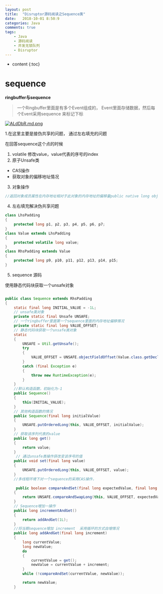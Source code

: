 ```yaml
---
layout: post
title:  "Disruptor源码阅读之Sequence类"
date:   2018-10-01 8:50:9
categories: Java
comments: true
tags:
    - Java    
    - 源码阅读
    - 并发无锁队列
    - Disruptor
---
```


* content
{:toc}

# sequence

**ringbuffer与sequence**
>一个Ringbuffer里面是有多个Event组成的， Event里面存储数据，然后每个Event采用sequence 来标记下标



[![ALdDbR.md.png](https://s2.ax1x.com/2019/04/13/ALdDbR.md.png)](https://imgchr.com/i/ALdDbR)

1.在这里主要是接伪共享的问题， 通过左右填充的问题

在回答sequence这个点的时候

1. volatile 修改value，value代表的序号的index
2. 原子Unsafe类  
  - CAS操作
  - 获取对象的偏移地址情况
3. 对象操作

```java
//返回对象成员属性在内存地址相对于此对象的内存地址的偏移量public native long objectFieldOffset(Field 
```

4. 左右填充解决伪共享问题
```java
class LhsPadding
{
    protected long p1, p2, p3, p4, p5, p6, p7;
}
class Value extends LhsPadding
{
    protected volatile long value;
}
class RhsPadding extends Value
{
    protected long p9, p10, p11, p12, p13, p14, p15;
}
```

5. sequence 源码

使用静态代码块获取一个unsafe对象

```java

public class Sequence extends RhsPadding
{
    static final long INITIAL_VALUE = -1L;
    // unsafe类对象
    private static final Unsafe UNSAFE;
    // 一个ringbuffer里面第一个sequence里面的内存地址偏移情况
    private static final long VALUE_OFFSET;
    // 静态代码块获取一个unsafe类对象
    static
    {
        UNSAFE = Util.getUnsafe();
        try
        {
            VALUE_OFFSET = UNSAFE.objectFieldOffset(Value.class.getDeclaredField("value"));
        }
        catch (final Exception e)
        {
            throw new RuntimeException(e);
        }
    }
    //默认构造函数，初始化为-1
    public Sequence()
    {
        this(INITIAL_VALUE);
    } 
    // 其他构造函数的情况
    public Sequence(final long initialValue)
    {
        UNSAFE.putOrderedLong(this, VALUE_OFFSET, initialValue);
    }
    // 获取该序列代表的value
    public long get()
    {
        return value;
    }
     // 通过unsafe类操作获改变该序号的值
    public void set(final long value)
    {
        UNSAFE.putOrderedLong(this, VALUE_OFFSET, value);
    } 
    //多线程环境下对一个sequence的采用CAS操作，
    
     public boolean compareAndSet(final long expectedValue, final long newValue)
    {
        return UNSAFE.compareAndSwapLong(this, VALUE_OFFSET, expectedValue, newValue);
    }
    // Sequence增加一操作
    public long incrementAndGet()
    {
        return addAndGet(1L);
    }
    //将当期sequence增加 increment  采用循环的方式自增情况
    public long addAndGet(final long increment)
    {
        long currentValue;
        long newValue;
        do
        {
            currentValue = get();
            newValue = currentValue + increment;
        }
        while (!compareAndSet(currentValue, newValue));

        return newValue;
    }
 ```

